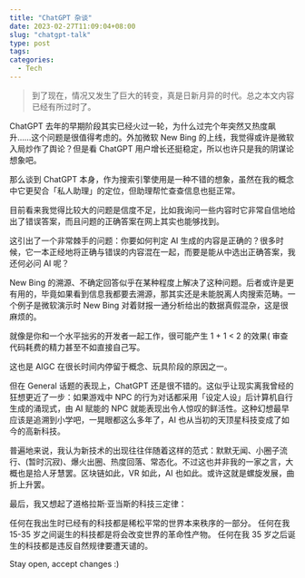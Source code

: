 ```yaml
---
title: "ChatGPT 杂谈"
date: 2023-02-27T11:09:04+08:00
slug: "chatgpt-talk"
type: post
tags:
categories: 
  - Tech
---
```


> 到了现在，情况又发生了巨大的转变，真是日新月异的时代。总之本文内容已经有所过时了。

ChatGPT 去年的早期阶段其实已经火过一轮，为什么过完个年突然又热度飙升……这个问题是很值得考虑的。外加微软 New Bing 的上线，我觉得或许是微软入局炒作了舆论？但是看 ChatGPT 用户增长还挺稳定，所以也许只是我的阴谋论想象吧。

那么谈到 ChatGPT 本身，作为搜索引擎使用是一种不错的想象，虽然在我的概念中它更契合「私人助理」的定位，但助理帮忙查查信息也挺正常。

目前看来我觉得比较大的问题是信度不足，比如我询问一些内容时它非常自信地给出了错误答案，而且问题的正确答案在网上其实也能够找到。

这引出了一个非常棘手的问题：你要如何判定 AI 生成的内容是正确的？很多时候，它一本正经地将正确与错误的内容混在一起，而要是能从中选出正确答案，我还何必问 AI 呢？

New Bing 的溯源、不确定回答似乎在某种程度上解决了这种问题。后者或许是更有用的，毕竟如果看到信息我都要去溯源，那其实还是未能脱离人肉搜索范畴。一个例子是微软演示时 New Bing 对着财报一通分析给出的数据真假混杂，这是很麻烦的。

就像是你和一个水平拙劣的开发者一起工作，很可能产生 1 + 1 < 2 的效果( 审查代码耗费的精力甚至不如直接自己写。

这也是 AIGC 在很长时间内停留于概念、玩具阶段的原因之一。

但在 General 话题的表现上，ChatGPT 还是很不错的。这似乎让现实离我曾经的狂想更近了一步：如果游戏中 NPC 的行为对话都采用「设定人设」后计算机自行生成的涌现式，由 AI 赋能的 NPC 就能表现出令人惊叹的鲜活性。这种幻想最早应该是追溯到小学吧，一晃眼都这么多年了，AI 也从当初的天顶星科技变成了如今的高新科技。

普遍地来说，我认为新技术的出现往往伴随着这样的范式：默默无闻、小圈子流行、(暂时沉寂)、爆火出圈、热度回落、常态化。不过这也并非我的一家之言，大概也是拾人牙慧罢。区块链如此，VR 如此，AI 也如此。或许这就是螺旋发展，曲折上升罢。

最后，我又想起了道格拉斯·亚当斯的科技三定律：

任何在我出生时已经有的科技都是稀松平常的世界本来秩序的一部分。 任何在我 15-35 岁之间诞生的科技都是将会改变世界的革命性产物。 任何在我 35 岁之后诞生的科技都是违反自然规律要遭天谴的。

Stay open, accept changes :)
